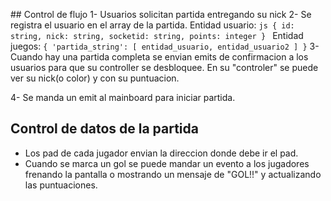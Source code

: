 ## Control de flujo
1- Usuarios solicitan partida entregando su nick
2- Se registra el usuario en el array de la partida.
  Entidad usuario:
    ```js
    {
      id: string,
      nick: string,
      socketid: string,
      points: integer
    }
    ```
  Entidad juegos:
    ```
    {
      'partida_string': [ entidad_usuario, entidad_usuario2 ]
    }
    ```
  3- Cuando hay una partida completa se envian emits de confirmacion a los usuarios para que su controller se desbloquee. En su "controler" se puede ver su nick(o color) y con su puntuacion.

  4- Se manda un emit al mainboard para iniciar partida.

## Control de datos de la partida
* Los pad de cada jugador envian la direccion donde debe ir el pad.
* Cuando se marca un gol se puede mandar un evento a los jugadores frenando la pantalla o mostrando un mensaje de "GOL!!" y actualizando las puntuaciones.